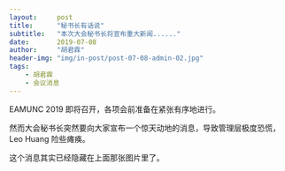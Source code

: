 ```yaml
---
layout:     post
title:      "秘书长有话说"
subtitle:   "本次大会秘书长将宣布重大新闻......"
date:       2019-07-08
author:     "胡君霖"
header-img: "img/in-post/post-07-08-admin-02.jpg"
tags:
    - 胡君霖
    - 会议消息
---
```


EAMUNC 2019 即将召开，各项会前准备在紧张有序地进行。

然而大会秘书长突然要向大家宣布一个惊天动地的消息，导致管理层极度恐慌，Leo Huang 险些瘫痪。

这个消息其实已经隐藏在上面那张图片里了。

